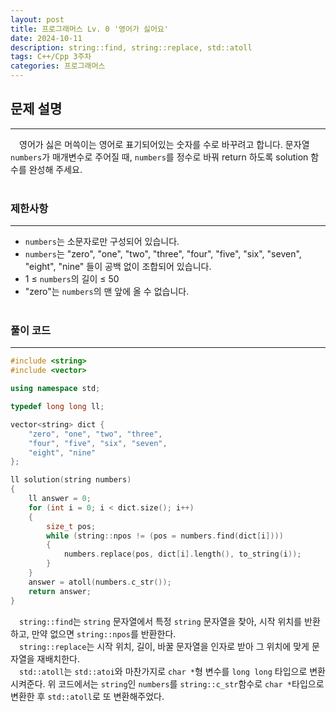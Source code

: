 ```yaml
---
layout: post
title: 프로그래머스 Lv. 0 '영어가 싫어요'
date: 2024-10-11
description: string::find, string::replace, std::atoll
tags: C++/Cpp 3주차
categories: 프로그래머스
---
```


## 문제 설명
---
&emsp;영어가 싫은 머쓱이는 영어로 표기되어있는 숫자를 수로 바꾸려고 합니다. 문자열 `numbers`가 매개변수로 주어질 때, `numbers`를 정수로 바꿔 return 하도록 solution 함수를 완성해 주세요.<br><br>

### 제한사항
---
- `numbers`는 소문자로만 구성되어 있습니다.
- `numbers`는 "zero", "one", "two", "three", "four", "five", "six", "seven", "eight", "nine" 들이 공백 없이 조합되어 있습니다.
- 1 ≤ `numbers`의 길이 ≤ 50
- "zero"는 `numbers`의 맨 앞에 올 수 없습니다.<br><br>

### 풀이 코드
---
```cpp
#include <string>
#include <vector>

using namespace std;

typedef long long ll;

vector<string> dict {
    "zero", "one", "two", "three",
    "four", "five", "six", "seven",
    "eight", "nine"
};

ll solution(string numbers)
{
    ll answer = 0;
    for (int i = 0; i < dict.size(); i++)
    {
        size_t pos;
        while (string::npos != (pos = numbers.find(dict[i])))
        {
            numbers.replace(pos, dict[i].length(), to_string(i));
        }
    }
    answer = atoll(numbers.c_str());
    return answer;
}
```
&emsp;`string::find`는 `string` 문자열에서 특정 `string` 문자열을 찾아, 시작 위치를 반환하고, 만약 없으면 `string::npos`를 반환한다.<br>
&emsp;`string::replace`는 시작 위치, 길이, 바꿀 문자열을 인자로 받아 그 위치에 맞게 문자열을 재배치한다.<br>
&emsp;`std::atoll`는 `std::atoi`와 마찬가지로 `char *`형 변수를 `long long` 타입으로 변환시켜준다. 위 코드에서는 `string`인 `numbers`를 `string::c_str`함수로 `char *`타입으로 변환한 후 `std::atoll`로 또 변환해주었다.